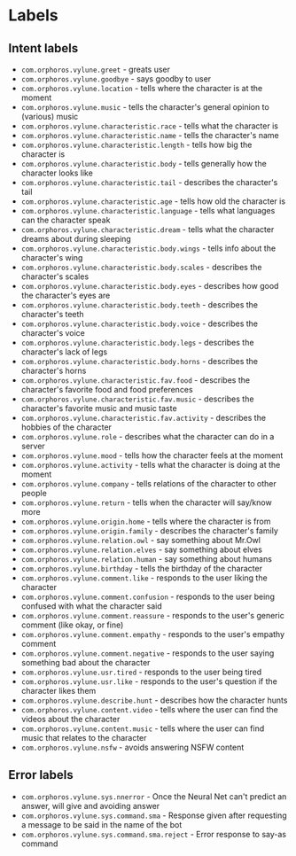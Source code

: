 # Labels

## Intent labels

- `com.orphoros.vylune.greet` - greats user
- `com.orphoros.vylune.goodbye` - says goodby to user
- `com.orphoros.vylune.location` - tells where the character is at the moment
- `com.orphoros.vylune.music` - tells the character's general opinion to (various) music
- `com.orphoros.vylune.characteristic.race` - tells what the character is
- `com.orphoros.vylune.characteristic.name` - tells the character's name
- `com.orphoros.vylune.characteristic.length` - tells how big the character is
- `com.orphoros.vylune.characteristic.body` - tells generally how the character looks like
- `com.orphoros.vylune.characteristic.tail` - describes the character's tail
- `com.orphoros.vylune.characteristic.age` - tells how old the character is
- `com.orphoros.vylune.characteristic.language` - tells what languages can the character speak
- `com.orphoros.vylune.characteristic.dream` - tells what the character dreams about during sleeping
- `com.orphoros.vylune.characteristic.body.wings` - tells info about the character's wing
- `com.orphoros.vylune.characteristic.body.scales` - describes the character's scales
- `com.orphoros.vylune.characteristic.body.eyes` - describes how good the character's eyes are
- `com.orphoros.vylune.characteristic.body.teeth` - describes the character's teeth
- `com.orphoros.vylune.characteristic.body.voice` - describes the character's voice
- `com.orphoros.vylune.characteristic.body.legs` - describes the character's lack of legs
- `com.orphoros.vylune.characteristic.body.horns` - describes the character's horns
- `com.orphoros.vylune.characteristic.fav.food` - describes the character's favorite food and food preferences
- `com.orphoros.vylune.characteristic.fav.music` - describes the character's favorite music and music taste
- `com.orphoros.vylune.characteristic.fav.activity` - describes the hobbies of the character
- `com.orphoros.vylune.role` - describes what the character can do in a server
- `com.orphoros.vylune.mood` - tells how the character feels at the moment
- `com.orphoros.vylune.activity` - tells what the character is doing at the moment
- `com.orphoros.vylune.company` - tells relations of the character to other people
- `com.orphoros.vylune.return` - tells when the character will say/know more
- `com.orphoros.vylune.origin.home` - tells where the character is from
- `com.orphoros.vylune.origin.family` - describes the character's family
- `com.orphoros.vylune.relation.owl` - say something about Mr.Owl
- `com.orphoros.vylune.relation.elves` - say something about elves
- `com.orphoros.vylune.relation.human` - say something about humans
- `com.orphoros.vylune.birthday` - tells the birthday of the character
- `com.orphoros.vylune.comment.like` - responds to the user liking the character
- `com.orphoros.vylune.comment.confusion` - responds to the user being confused with what the character said
- `com.orphoros.vylune.comment.reassure` - responds to the user's generic comment (like okay, or fine)
- `com.orphoros.vylune.comment.empathy` - responds to the user's empathy comment
- `com.orphoros.vylune.comment.negative` - responds to the user saying something bad about the character
- `com.orphoros.vylune.usr.tired` - responds to the user being tired
- `com.orphoros.vylune.usr.like` - responds to the user's question if the character likes them
- `com.orphoros.vylune.describe.hunt` - describes how the character hunts
- `com.orphoros.vylune.content.video` - tells where the user can find the videos about the character
- `com.orphoros.vylune.content.music` - tells where the user can find music that relates to the character
- `com.orphoros.vylune.nsfw` - avoids answering NSFW content

## Error labels

- `com.orphoros.vylune.sys.nnerror` - Once the Neural Net can't predict an answer, will give and avoiding answer
- `com.orphoros.vylune.sys.command.sma` - Response given after requesting a message to be said in the name of the bot
- `com.orphoros.vylune.sys.command.sma.reject` - Error response to say-as command